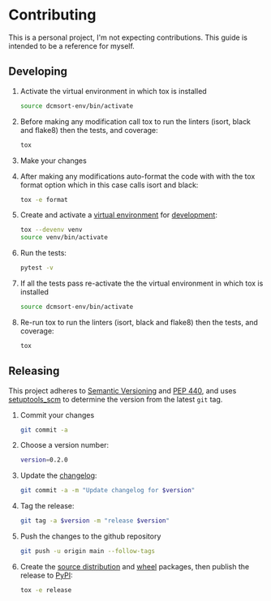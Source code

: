 # Contributing

This is a personal project, I'm not expecting contributions. This guide is intended to be a reference for myself.

## Developing

1. Activate the virtual environment in which tox is installed

    ```bash
    source dcmsort-env/bin/activate
    ```
   
2. Before making any modification call tox to run the linters 
(isort, black and flake8) then the tests, and coverage:

    ```bash
    tox
    ```

3. Make your changes

4. After making any modifications auto-format the code with with the tox format 
option which in this case calls isort and black:

    ```bash
    tox -e format
    ```

5. Create and activate a [virtual environment](https://packaging.python.org/guides/installing-using-pip-and-virtual-environments/#creating-a-virtual-environment) for [development](https://tox.readthedocs.io/en/latest/example/devenv.html):

    ```bash
    tox --devenv venv
    source venv/bin/activate
    ```

5. Run the tests:

    ```bash
    pytest -v
    ```

6. If all the tests pass re-activate the the virtual environment in which tox 
is installed

    ```bash
    source dcmsort-env/bin/activate
    ```

7. Re-run tox to run the linters 
(isort, black and flake8) then the tests, and coverage:

    ```bash
    tox
    ```



## Releasing

This project adheres to [Semantic Versioning](https://semver.org/spec/v2.0.0.html) and [PEP 440](https://www.python.org/dev/peps/pep-0440/), and uses [setuptools_scm](https://pypi.org/project/setuptools-scm/) to determine the version from the latest `git` tag.

1. Commit your changes

    ```bash
    git commit -a
    ```

2. Choose a version number:

    ```bash
    version=0.2.0
    ```

3. Update the [changelog](./CHANGELOG.md):

    ```bash
    git commit -a -m "Update changelog for $version"
    ```

4. Tag the release:

    ```bash
    git tag -a $version -m "release $version"
    ```

5. Push the changes to the github repository

    ```bash
    git push -u origin main --follow-tags
    ```

6. Create the [source distribution](https://packaging.python.org/glossary/#term-Source-Distribution-or-sdist) and [wheel](https://packaging.python.org/glossary/#term-Built-Distribution) packages, then publish the release to [PyPI](https://pypi.org/project/dcmsort/):

    ```bash
    tox -e release
    ```